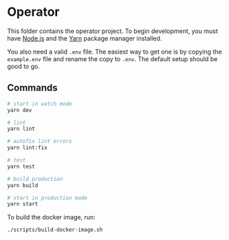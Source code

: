 # Operator

This folder contains the operator project. To begin development, you must have [Node.js](https://nodejs.org/en/) and the [Yarn](https://yarnpkg.com) package manager installed. 

You also need a valid `.env` file. The easiest way to get one is by copying the `example.env` file and rename the copy to `.env`. The default setup should be good to go.


## Commands

```bash
# start in watch mode
yarn dev

# lint
yarn lint

# autofix lint errors
yarn lint:fix

# test
yarn test

# build production
yarn build

# start in production mode
yarn start
```


To build the docker image, run:
``` bash
./scripts/build-docker-image.sh
```